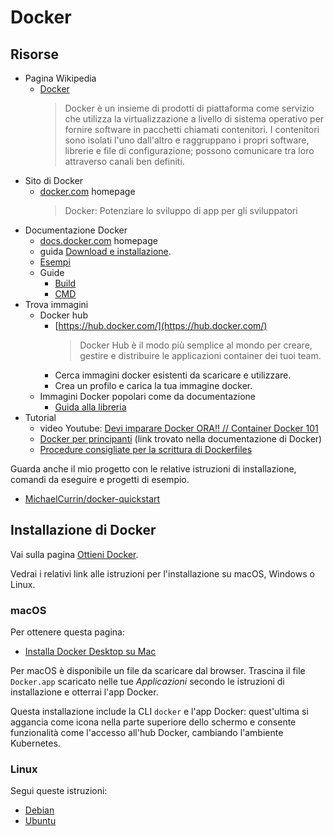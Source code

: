 # Docker


## Risorse

- Pagina Wikipedia 
    - [Docker](https://it.wikipedia.org/wiki/Docker)
        > Docker è un insieme di prodotti di piattaforma come servizio che utilizza la virtualizzazione a livello di sistema operativo per fornire software in pacchetti chiamati contenitori. I contenitori sono isolati l'uno dall'altro e raggruppano i propri software, librerie e file di configurazione; possono comunicare tra loro attraverso canali ben definiti.
- Sito di Docker 
    - [docker.com](https://docker.com) homepage
        > Docker: Potenziare lo sviluppo di app per gli sviluppatori
- Documentazione Docker 
    - [docs.docker.com](https://docs.docker.com/) homepage
    - guida [Download e installazione](https://docs.docker.com/get-docker/).
    - [Esempi](https://docs.docker.com/samples/)
    - Guide
        - [Build](https://docs.docker.com/engine/reference/commandline/build/)
        - [CMD](https://docs.docker.com/engine/reference/builder/#cmd)
- Trova immagini
    - Docker hub
        - [https://hub.docker.com/](https://hub.docker.com/)
            > Docker Hub è il modo più semplice al mondo per creare, gestire e distribuire le applicazioni container dei tuoi team.
        - Cerca immagini docker esistenti da scaricare e utilizzare.
        - Crea un profilo e carica la tua immagine docker.
    - Immagini Docker popolari come da documentazione
        - [Guida alla libreria](https://docs.docker.com/samples/#library-references)
- Tutorial
    - video Youtube: [Devi imparare Docker ORA!! // Container Docker 101](https://www.youtube.com/watch?v=eGz9DS-aIeY)
    - [Docker per principanti](https://github.com/docker/labs/tree/master/beginner/) (link trovato nella documentazione di Docker)
    - [Procedure consigliate per la scrittura di Dockerfiles](https://docs.docker.com/develop/develop-images/dockerfile_best-practices/)
        

Guarda anche il mio progetto con le relative istruzioni di installazione, comandi da eseguire e progetti di esempio.

- [MichaelCurrin/docker-quickstart](https://github.com/MichaelCurrin/docker-quickstart)


## Installazione di Docker

Vai sulla pagina [Ottieni Docker](https://docs.docker.com/get-docker/).

Vedrai i relativi link alle istruzioni per l'installazione su macOS, Windows o Linux.

### macOS

Per ottenere questa pagina:

- [Installa Docker Desktop su Mac](https://docs.docker.com/docker-for-mac/install/)

Per macOS è disponibile un file da scaricare dal browser. Trascina il file `Docker.app` scaricato nelle tue _Applicazioni_ secondo le istruzioni di installazione e otterrai l'app Docker.

Questa installazione include la CLI `docker` e l'app Docker: quest'ultima si aggancia come icona nella parte superiore dello schermo e consente funzionalità come l'accesso all'hub Docker, cambiando l'ambiente Kubernetes.

### Linux

Segui queste istruzioni:

- [Debian](https://docs.docker.com/engine/install/debian/)
- [Ubuntu](https://docs.docker.com/engine/install/ubuntu/)
